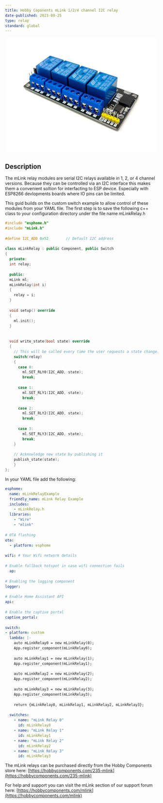 ```yaml
---
title: Hobby Coponents mLink 1/2/4 channel I2C relay 
date-published: 2023-09-25
type: relay
standard: global
---
```


![mLink Relay](mlink-4-channel-i2c-parallel-relay-module.jpg)

## Description

The mLink relay modules are serial I2C relays available in 1, 2, or 4 channel versions. Because they can be controlled via an I2C interface this makes them a convenient soltion for interfacting to ESP device. Especially with ESP8266 devlopments boards where IO pins can be limited.

This guid builds on the custom switch example to allow control of these modules from your YAML file. The first step is to save the following c++ class to your configuration directory under the file name mLinkRelay.h

```c++
#include "esphome.h"
#include "mLink.h"

#define I2C_ADD 0x52        // Default I2C address

class mLinkRelay : public Component, public Switch
{
  private:
  int relay;

  public:
  mLink ml;
  mLinkRelay(int i)
  {
    relay = i;
  }

  void setup() override
  {
    ml.init();
  }


  void write_state(bool state) override
  {
    // This will be called every time the user requests a state change.
    switch(relay)
    {
      case 0:
        ml.SET_RLY0(I2C_ADD, state);
        break;

      case 1:
        ml.SET_RLY1(I2C_ADD, state);
        break;

      case 2:
        ml.SET_RLY2(I2C_ADD, state);
        break;

      case 3:
        ml.SET_RLY3(I2C_ADD, state);
        break;
    }

    // Acknowledge new state by publishing it
    publish_state(state);
    }
};
```

In your YAML file add the following:

```yaml
esphome:
  name: mLinkRelayExample
  friendly_name: mLink Relay Example
  includes:
    - mLinkRelay.h
  libraries:
    - "Wire"
    - "mlink"
  
# OTA flashing
ota:
  - platform: esphome

wifi: # Your Wifi network details
  
# Enable fallback hotspot in case wifi connection fails  
  ap:

# Enabling the logging component
logger:

# Enable Home Assistant API
api:

# Enable the captive portal
captive_portal:

switch:
- platform: custom
  lambda: |-
    auto mLinkRelay0 = new mLinkRelay(0);
    App.register_component(mLinkRelay0);

    auto mLinkRelay1 = new mLinkRelay(1);
    App.register_component(mLinkRelay1);

    auto mLinkRelay2 = new mLinkRelay(2);
    App.register_component(mLinkRelay2);

    auto mLinkRelay3 = new mLinkRelay(3);
    App.register_component(mLinkRelay3);

    return {mLinkRelay0, mLinkRelay1, mLinkRelay2, mLinkRelay3};

  switches:
    - name: "mLink Relay 0"
      id: mLinkRelay0
    - name: "mLink Relay 1"
      id: mLinkRelay1
    - name: "mLink Relay 2"
      id: mLinkRelay2
    - name: "mLink Relay 3"
      id: mLinkRelay3
```

The mLink relays can be purchased directly from the Hobby Components store here: [https://hobbycomponents.com/235-mlink](https://hobbycomponents.com/235-mlink)

For help and support you can visit the mLink section of our support forum here: [https://hobbycomponents.com/mlink](https://hobbycomponents.com/mlink)
